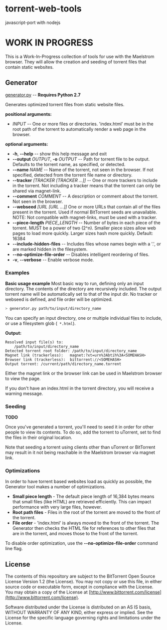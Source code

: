 # torrent-web-tools

javascript-port with nodejs

# WORK IN PROGRESS

This is a Work-In-Progress collection of tools for use with the Maelstrom browser. They will allow the creation and seeding of torrent files that contain static websites.


## Generator

[generator.py](generator.py) -- **Requires Python 2.7**

Generates optimized torrent files from static website files.

**positional arguments:**
  * *INPUT* -- One or more files or directories. 'index.html' must be in the root path of the torrent to automatically render a web page in the browser.

**optional arguments:**
  * __-h__, __--help__ -- show this help message and exit
  * __--output__ *OUTPUT*, __-o__ *OUTPUT* -- Path for torrent file to be output. Defaults to the torrent name, as specified, or detected.
  * __--name__ *NAME* -- Name of the torrent, not seen in the browser. If not specified, detected from the torrent file name or directory.
  * __--tracker__ *[TRACKER [TRACKER ...]]* -- One or more trackers to include in the torrent. Not including a tracker means that the torrent can only be shared via magnet-link.
  * __--comment__ *COMMENT* -- A description or comment about the torrent. Not seen in the browser.
  * __--webseed__ *[URL [URL ...]]* One or more URLs that contain all of the files present in the torrent. Used if normal BitTorrent seeds are unavailable. NOTE: Not compatible with magnet-links, must be used with a tracker.
  * __--piece-length__ *PIECE_LENGTH* -- Number of bytes in each piece of the torrent. MUST be a power of two (2^n). Smaller piece sizes allow web pages to load more quickly. Larger sizes hash more quickly. Default: 16384
  * __--include-hidden-files__ -- Includes files whose names begin with a '.', or are marked hidden in the filesystem.
  * __--no-optimize-file-order__ -- Disables intelligent reordering of files.
  * __-v__, __--verbose__ -- Enable verbose mode.


### Examples

__Basic usage example__
Most basic way to run, defining only an input directory. The contents of the directory are recursively included. The output torrent name will be automatically set to that of the input dir. No tracker or webseed is defined, and file order will be optimized.

```bash
> generator.py path/to/input/directory_name
```

You can specify an input directory, one or multiple individual files to include, or use a filesystem glob \(``` *.html```\).

__Output:__

```
Resolved input file(s) to:
	/path/to/input/directory_name
Detected torrent root folder: /path/to/input/directory_name
Magnet link (trackerless):   magnet:?xt=urn%3Abtih%3A<SOMEHASH>
Browser link (trackerless):  bittorrent://<SOMEHASH>
Output torrent: /current/path/directory_name.torrent
```

Either the magnet link or the browser link can be used in Maelstrom browser to view the page.

If you don't have an index.html in the torrent directory, you will receive a warning message.


### Seeding
__TODO__

Once you've generated a torrent, you'll need to seed it in order for other people to view its contents. To do so, add the torrent to uTorrent, set to find the files in their original location.

Note that seeding a torrent using clients other than uTorrent or BitTorrent may result in it not being reachable in the Maelstrom browser via magnet link.


### Optimizations

In order to have torrent based websites load as quickly as possible, the Generator tool makes a number of optimizations.
* __Small piece length__ - The default piece length of 16,384 bytes means that small files (like HTML) are retrieved efficiently. This can impact performance with very large files, however.
* __Root path files__ - Files in the root of the torrent are moved to the front of the torrent.
* __File order__ - 'index.html' is always moved to the front of the torrent. The Generator then checks the HTML file for references to other files that are in the torrent, and moves those to the front of the torrent.

To disable order optimization, use the __--no-optimize-file-order__ command line flag.


## License

The contents of this repository are subject to the BitTorrent Open Source License Version 1.2 (the License). You may not copy or use this file, in either source code or executable form, except in compliance with the License. You may obtain a copy of the License at [http://www.bittorrent.com/license](http://www.bittorrent.com/license).

Software distributed under the License is distributed on an AS IS basis, WITHOUT WARRANTY OF ANY KIND, either express or implied.  See the License for the specific language governing rights and limitations under the License.
